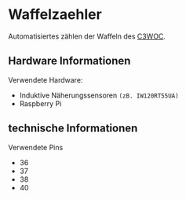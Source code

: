  Waffelzaehler
==================

Automatisiertes zählen der Waffeln des [C3WOC](https://c3woc.de).

 Hardware Informationen
------------------------
Verwendete Hardware:
 + Induktive Näherungssensoren ``(zB. IW120RT55UA)``
 + Raspberry Pi

 technische Informationen
 --------------------------
 Verwendete Pins
  + 36
  + 37
  + 38
  + 40
  
 
